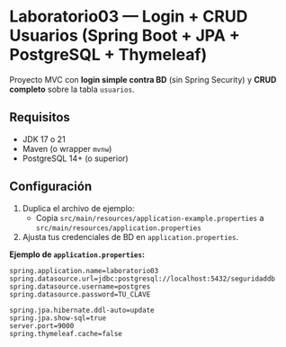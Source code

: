 # Laboratorio03 — Login + CRUD Usuarios (Spring Boot + JPA + PostgreSQL + Thymeleaf)

Proyecto MVC con **login simple contra BD** (sin Spring Security) y **CRUD completo** sobre la tabla `usuarios`.

## Requisitos
- JDK 17 o 21
- Maven (o wrapper `mvnw`)
- PostgreSQL 14+ (o superior)

## Configuración
1. Duplica el archivo de ejemplo:
   - Copia `src/main/resources/application-example.properties` a  
     `src/main/resources/application.properties`
2. Ajusta tus credenciales de BD en `application.properties`.

**Ejemplo de `application.properties`:**
```properties
spring.application.name=laboratorio03
spring.datasource.url=jdbc:postgresql://localhost:5432/seguridaddb
spring.datasource.username=postgres
spring.datasource.password=TU_CLAVE

spring.jpa.hibernate.ddl-auto=update
spring.jpa.show-sql=true
server.port=9000
spring.thymeleaf.cache=false
